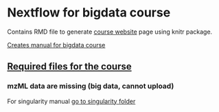 # Nextflow for bigdata course


Contains RMD file to generate [course website](https://caramba-uu.github.io/nextflow_course/) page using knitr package.

[Creates manual for bigdata course](index.Rmd)


## [Required files for the course](materials)
### mzML data are missing (big data, cannot upload)


For singularity manual [go to singularity folder](materials/singularity)
